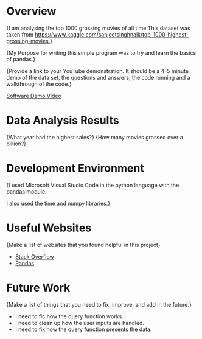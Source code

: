 # Overview

{I am analysing the top 1000 grossing movies of all time This dataset was taken from https://www.kaggle.com/sanjeetsinghnaik/top-1000-highest-grossing-movies.}

{My Purpose for writing this simple program was to try and learn the basics of pandas.}

{Provide a link to your YouTube demonstration.  It should be a 4-5 minute demo of the data set, the questions and answers, the code running and a walkthrough of the code.}

[Software Demo Video](http://youtube.link.goes.here)

# Data Analysis Results

{What year had the highest sales?}
{How many movies grossed over a billion?}

# Development Environment

{I used Microsoft Visual Studio Code in the python language with the pandas module.

I also used the time and numpy libraries.}


# Useful Websites

{Make a list of websites that you found helpful in this project}
* [Stack Overflow](http://stackoverflow.com)
* [Pandas](http://pandas.pydata.org/)

# Future Work

{Make a list of things that you need to fix, improve, and add in the future.}
* I need to fic how the query function works.
* I need to clean up how the user inputs are handled.
* I need to fix how the query function presents the data.